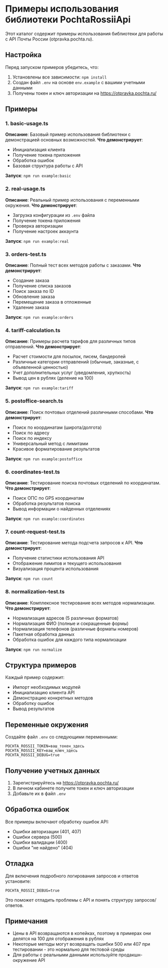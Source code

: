 # Примеры использования библиотеки PochtaRossiiApi

Этот каталог содержит примеры использования библиотеки для работы с API Почты России (otpravka.pochta.ru).

## Настройка

Перед запуском примеров убедитесь, что:

1. Установлены все зависимости: `npm install`
2. Создан файл `.env` на основе `env.example` с вашими учетными данными
3. Получены токен и ключ авторизации на https://otpravka.pochta.ru/

## Примеры

### 1. basic-usage.ts
**Описание**: Базовый пример использования библиотеки с демонстрацией основных возможностей.
**Что демонстрирует**: 
- Инициализация клиента
- Получение токена приложения
- Обработка ошибок
- Базовая структура работы с API

**Запуск**: `npm run example:basic`

### 2. real-usage.ts
**Описание**: Реальный пример использования с переменными окружения.
**Что демонстрирует**:
- Загрузка конфигурации из `.env` файла
- Получение токена приложения
- Проверка авторизации
- Получение настроек аккаунта

**Запуск**: `npm run example:real`

### 3. orders-test.ts
**Описание**: Полный тест всех методов работы с заказами.
**Что демонстрирует**:
- Создание заказа
- Получение списка заказов
- Поиск заказа по ID
- Обновление заказа
- Перемещение заказа в отложенные
- Удаление заказа

**Запуск**: `npm run example:orders`

### 4. tariff-calculation.ts
**Описание**: Примеры расчета тарифов для различных типов отправлений.
**Что демонстрирует**:
- Расчет стоимости для посылок, писем, бандеролей
- Различные категории отправлений (обычные, заказные, с объявленной ценностью)
- Учет дополнительных услуг (уведомления, хрупкость)
- Вывод цен в рублях (деление на 100)

**Запуск**: `npm run example:tariff`

### 5. postoffice-search.ts
**Описание**: Поиск почтовых отделений различными способами.
**Что демонстрирует**:
- Поиск по координатам (широта/долгота)
- Поиск по адресу
- Поиск по индексу
- Универсальный метод с лимитами
- Красивое форматирование результатов

**Запуск**: `npm run example:postoffice`

### 6. coordinates-test.ts
**Описание**: Тестирование поиска почтовых отделений по координатам.
**Что демонстрирует**:
- Поиск ОПС по GPS координатам
- Обработка результатов поиска
- Вывод информации о найденных отделениях

**Запуск**: `npm run example:coordinates`

### 7. count-request-test.ts
**Описание**: Тестирование метода подсчета запросов к API.
**Что демонстрирует**:
- Получение статистики использования API
- Отображение лимитов и текущего использования
- Визуализация процента использования

**Запуск**: `npm run count`

### 8. normalization-test.ts
**Описание**: Комплексное тестирование всех методов нормализации.
**Что демонстрирует**:
- Нормализация адресов (5 различных форматов)
- Нормализация ФИО (полные и сокращенные формы)
- Нормализация телефонов (различные форматы номеров)
- Пакетная обработка данных
- Обработка ошибок для каждого типа нормализации

**Запуск**: `npm run normalize`

## Структура примеров

Каждый пример содержит:
- Импорт необходимых модулей
- Инициализацию клиента API
- Демонстрацию конкретных методов
- Обработку ошибок
- Вывод результатов

## Переменные окружения

Создайте файл `.env` со следующими переменными:

```env
POCHTA_ROSSII_TOKEN=ваш_токен_здесь
POCHTA_ROSSII_KEY=ваш_ключ_здесь
POCHTA_ROSSII_DEBUG=true
```

## Получение учетных данных

1. Зарегистрируйтесь на https://otpravka.pochta.ru/
2. В личном кабинете получите токен и ключ авторизации
3. Добавьте их в файл `.env`

## Обработка ошибок

Все примеры включают обработку ошибок API:
- Ошибки авторизации (401, 407)
- Ошибки сервера (500)
- Ошибки валидации (400)
- Ошибки "не найдено" (404)

## Отладка

Для включения подробного логирования запросов и ответов установите:
```env
POCHTA_ROSSII_DEBUG=true
```

Это поможет отладить проблемы с API и понять структуру запросов/ответов.

## Примечания

- Цены в API возвращаются в копейках, поэтому в примерах они делятся на 100 для отображения в рублях
- Некоторые методы могут возвращать ошибки 500 или 407 при тестировании - это нормально для тестовой среды
- Для работы с реальными данными используйте продакшн-окружение API 
